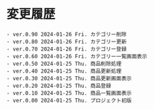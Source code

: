 # 変更履歴

	- ver.0.90 2024-01-26 Fri. カテゴリー削除
	- ver.0.80 2024-01-26 Fri. カテゴリー更新
	- ver.0.70 2024-01-26 Fri. カテゴリー登録
	- ver.0.60 2024-01-26 Fri. カテゴリー一覧画面表示
	- ver.0.50 2024-01-25 Thu. 商品削除処理
	- ver.0.40 2024-01-25 Thu. 商品更新処理
	- ver.0.30 2024-01-25 Thu. 商品更新画面表示
	- ver.0.20 2024-01-25 Thu. 商品登録
	- ver.0.10 2024-01-25 Thu. 商品一覧画面表示
	- ver.0.00 2024-01-25 Thu. プロジェクト初版

